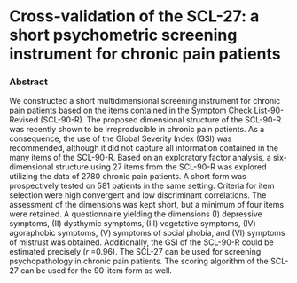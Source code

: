 # Cross-validation of the SCL-27: a short psychometric screening instrument for chronic pain patients

### Abstract

We constructed a short multidimensional screening instrument for chronic pain patients based on the items contained in the Symptom Check List-90-Revised (SCL-90-R). The proposed dimensional structure of the SCL-90-R was recently shown to be irreproducible in chronic pain patients. As a consequence, the use of the Global Severity Index (GSI) was recommended, although it did not capture all information contained in the many items of the SCL-90-R. Based on an exploratory factor analysis, a six-dimensional structure using 27 items from the SCL-90-R was explored utilizing the data of 2780 chronic pain patients. A short form was prospectively tested on 581 patients in the same setting. Criteria for item selection were high convergent and low discriminant correlations. The assessment of the dimensions was kept short, but a minimum of four items were retained. A questionnaire yielding the dimensions (I) depressive symptoms, (II) dysthymic symptoms, (III) vegetative symptoms, (IV) agoraphobic symptoms, (V) symptoms of social phobia, and (VI) symptoms of mistrust was obtained. Additionally, the GSI of the SCL-90-R could be estimated precisely (*r* =0.96). The SCL-27 can be used for screening psychopathology in chronic pain patients. The scoring algorithm of the SCL-27 can be used for the 90-item form as well.